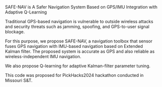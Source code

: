 SAFE-NAV is A Safer Navigation System Based on GPS/IMU Integration with Adaptive Q-Learning

Traditional GPS-based navigation is vulnerable to outside wireless attacks and security threats such as jamming, spoofing, and GPS-to-user signal blockage.

For this purpose, we propose SAFE-NAV, a navigation toolbox that sensor fuses GPS navigation with IMU-based navigation based on Extended Kalman filter. The proposed system is accurate as GPS and also reliable as wireless-independent IMU navigation.

We also propose Q-learning for adaptive Kalman-filter parameter tuning.

This code was proposed for PickHacks2024 hackathon conducted in Missouri S&T.
